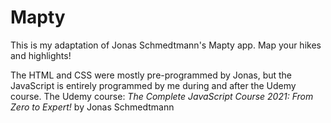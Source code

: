 # Mapty

This is my adaptation of Jonas Schmedtmann's Mapty app. Map your hikes and highlights!

The HTML and CSS were mostly pre-programmed by Jonas, but the JavaScript is entirely programmed by me during and after the Udemy course. The Udemy course: *The Complete JavaScript Course 2021: From Zero to Expert!* by Jonas Schmedtmann
